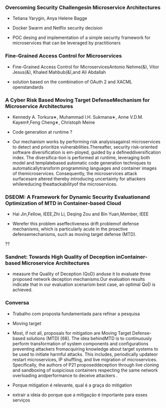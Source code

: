 ### Overcoming Security Challengesin Microservice Architectures

- Tetiana Yarygin, Anya Helene Bagge

- Docker Swarm and Netflix security decision

- POC desing and implementation of a simple security framework for microservices that can be leveraged by practitioners


### Fine-Grained Access Control for Microservices

- Fine-Grained Access Control for MicroservicesAntonio Nehme(&), Vitor Jesus(&), Khaled Mahbub(&),and Ali Abdallah

- solution based on the combination of OAuth 2 and XACML openstandards

### A Cyber Risk Based Moving Target DefenseMechanism for Microservice Architectures

- Kennedy A. Torkura∗, Muhammad I.H. Sukmana∗, Anne V.D.M. Kayem‡,Feng Cheng∗, Christoph Meine

- Code generation at runtime ?

- Our mechanism works by performing risk analysisagainst microservices to detect and prioritize vulnerabilities.Thereafter, security risk-oriented software diversification is em-ployed, guided by a defineddiversification index. The diversifica-tion is performed at runtime, leveraging both model and templatebased automatic code generation techniques to automaticallytransform programming languages and container images of themicroservices. Consequently, the microservices attack surfacesare altered thereby introducing uncertainty for attackers whilereducing theattackabilityof the microservices.

### DSEOM: A Framework for Dynamic Security Evaluationand Optimization of MTD in Container-based Cloud

- Hai Jin,Fellow, IEEE,Zhi Li,  Deqing Zou  and Bin Yuan,Member, IEEE

- Werefer this problem aseffectiveness drift problemof defense mechanisms, which is particularly acute in the proactive defensemechanisms, such as moving target defense (MTD).

??

### Sandnet: Towards High Quality of Deception inContainer-based Microservice Architectures

-  measure  the  Quality  of  Deception  (QoD)  anduse it to evaluate three proposed network deception mechanisms.Our  evaluation  results  indicate  that  in  our  evaluation  scenarioin  best  case,  an  optimal  QoD  is  achieved.


### Conversa

- Trabalho com proposta fundamentada para refinar a pesquisa

- Moving target

- Most, if not all, proposals for mitigation are Moving Target Defense-based solutions (MTD) [68]. The idea behindMTD is to continuously perform transformation of system components and configurations preventing attackers fromacquiring knowledge about target systems to be used to initiate harmful attacks.  This includes, periodically updateor restart microservices, IP shuffling, and live migration of microservices. Specifically, the authors of P21 proposeddeception through live cloning and sandboxing of suspicious containers respecting the same network overloading andperformance to deceive attackers .

- Porque mitigation é relevante, qual é a graça do mitigation

- extrair a ideia do porque que a mitigação é importante para esses serviços

